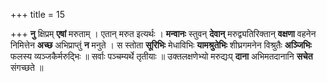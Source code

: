 +++
title = 15

+++
**नु** क्षिप्रम् **एषां** मरुताम् । एतान् मरुत इत्यर्थः । **मन्वानः** स्तुवन् **देवान्** मरुद्व्यतिरिक्तान् **वक्षणा** वहनेन निमित्तेन **अच्छ** अभिप्राप्तुं **न** मनुते । स स्तोता **सूरिभिः** मेधाविभिः **यामश्रुतेभिः** शीघ्रगमनेन विश्रुतैः **अञ्जिभिः** फलस्य व्यञ्जकैर्मरुद्भिः ॥ सर्वाः पञ्चम्यर्थे तृतीयाः ॥ उक्तलक्षणेभ्यो मरुद्यःप् **दाना** अभिमतदानानि **सचेत** संगच्छते ॥